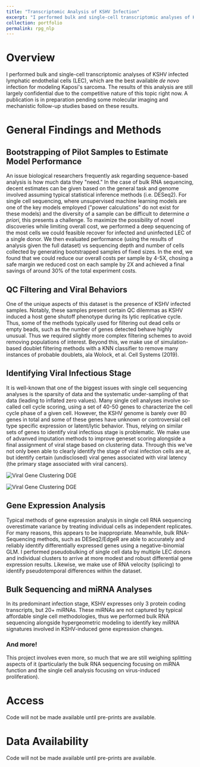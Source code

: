 ```yaml
---
title: "Transcriptomic Analysis of KSHV Infection"
excerpt: "I performed bulk and single-cell transcriptomic analyses of KSHV infected lymphatic endothelial cells, which are the best available <i>de novo</i> infection for modeling Kaposi's sarcoma. The results of this analysis are still largely confidential due to the competitive nature of this topic right now. A publication is in preparation pending some molecular imaging and mechanistic follow-up studies based on these results. Click above for a short discussion on some of the challenges this dataset presented and some of the methods employed to overcome them.<br><img src='https://nkuehnle.github.io/images/gallery/scRNA_Viral_Gene_Expression_Dotplot.png' height='75%' width='75%'><img src='https://nkuehnle.github.io/images/gallery/scRNA_Gene_Detection_Density.png' height='75%' width='75%'>"
collection: portfolio
permalink: rpg_nlp
---
```


# Overview
I performed bulk and single-cell transcriptomic analyses of KSHV infected lymphatic endothelial cells (LEC), which are the best available <i>de novo</i> infection for modeling Kaposi's sarcoma. The results of this analysis are still largely confidential due to the competitive nature of this topic right now. A publication is in preparation pending some molecular imaging and mechanistic follow-up studies based on these results.

# General Findings and Methods

## Bootstrapping of Pilot Samples to Estimate Model Performance
An issue biological researchers frequently ask regarding sequence-based analysis is how much data they "need." In the case of bulk RNA sequencing, decent estimates can be given based on the general task and genome involved assuming typical statistical inference methods (i.e. DESeq2). For single cell sequencing, where unsupervised machine learning models are one of the key models employed ("power calculations" do not exist for these models) and the diversity of a sample can be difficult to determine <i>a priori</i>, this presents a challenge. To maximize the possibility of novel discoveries while limiting overall cost, we performed a deep sequencing of the most cells we could feasible recover for infected and uninfected LEC of a single donor. We then evaluated performance (using the results of analysis given the full dataset) vs sequencing depth and number of cells collected by generating bootstrapped samples of fixed sizes. In the end, we found that we could reduce our overall costs per sample by 4-5X, chosing a safe margin we reduced cost on each sample by 2X and achieved a final savings of around 30% of the total experiment costs.

## QC Filtering and Viral Behaviors
One of the unique aspects of this dataset is the presence of KSHV infected samples. Notably, these samples present certain QC dilemmas as KSHV induced a host gene shutoff phenotype during its lytic replicative cycle. Thus, some of the methods typically used for filtering out dead cells or empty beads, such as the number of genes detected behave highly unusual. Thus we required slightly more complex filtering schemes to avoid removing populations of interest. Beyond this, we make use of simulation-based doublet filtering methods with a KNN classifier to remove many instances of probable doublets, ala Wolock, et al. Cell Systems (2019).

## Identifying Viral Infectious Stage
It is well-known that one of the biggest issues with single cell sequencing analyses is the sparsity of data and the systematic under-sampling of that data (leading to inflated zero values). Many single cell analyses involve so-called cell cycle scoring, using a set of 40-50 genes to characterize the cell cycle phase of a given cell. However, the KSHV genome is barely over 80 genes in total and some of these genes have unknown or controversial cell type specific expression or latent/lytic behavior. Thus, relying on similar sets of genes to identify viral infectious stage is problematic. We make use of advanved imputation methods to improve geneset scoring alongside a final assignment of viral stage based on clustering data. Through this we've not only been able to clearly identify the stage of viral infection cells are at, but identify certain (undisclosed) viral genes associated with viral latency (the primary stage associated with viral cancers).

![Viral Gene Clustering DGE](https://nkuehnle.github.io/images/gallery/scRNA_Viral_Gene_Expression_Dotplot.png)

![Viral Gene Clustering DGE](https://nkuehnle.github.io/images/gallery/scRNA_Gene_Detection_Density.png)

## Gene Expression Analysis
Typical methods of gene expression analysis in single cell RNA sequencing overestimate variance by treating individual cells as independent replicates. For many reasons, this appears to be inappropriate. Meanwhile, bulk RNA-Sequencing methods, such as DESeq2/EdgeR are able to accurately and reliably identify differentially expressed genes using a negative-binomial GLM. I performed pseudobulking of single cell data by multiple LEC donors and individual clusters to arrive at more modest and robust differential gene expression results. Likewise, we make use of RNA velocity (splicing) to identify pseudotemporal differences within the dataset.

## Bulk Sequencing and miRNA Analyses
In its predominant infection stage, KSHV expresses only 3 protein coding transcripts, but 20+ miRNAs. These miRNAs are not captured by typical affordable single cell methodologies, thus we performed bulk RNA sequencing alongside hypergeometric modeling to identify key miRNA signatures involved in KSHV-induced gene expression changes.

### And more!
This project involves even more, so much that we are still weighing splitting aspects of it (particularly the bulk RNA sequencing focusing on miRNA function and the single cell analysis focusing on virus-induced proliferation).

# Access
Code will not be made available until pre-prints are available.

# Data Availability
Code will not be made available until pre-prints are available.
